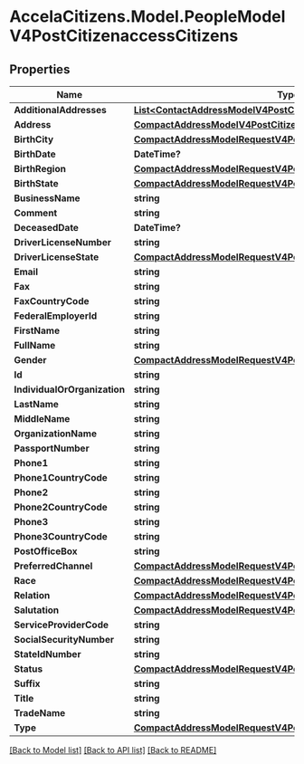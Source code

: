 # AccelaCitizens.Model.PeopleModelV4PostCitizenaccessCitizens
## Properties

Name | Type | Description | Notes
------------ | ------------- | ------------- | -------------
**AdditionalAddresses** | [**List&lt;ContactAddressModelV4PostCitizenaccessCitizens&gt;**](ContactAddressModelV4PostCitizenaccessCitizens.md) |  | [optional] 
**Address** | [**CompactAddressModelV4PostCitizenaccessCitizens**](CompactAddressModelV4PostCitizenaccessCitizens.md) |  | [optional] 
**BirthCity** | [**CompactAddressModelRequestV4PostCitizenaccessRegisterCountry**](CompactAddressModelRequestV4PostCitizenaccessRegisterCountry.md) |  | [optional] 
**BirthDate** | **DateTime?** |  | [optional] 
**BirthRegion** | [**CompactAddressModelRequestV4PostCitizenaccessRegisterCountry**](CompactAddressModelRequestV4PostCitizenaccessRegisterCountry.md) |  | [optional] 
**BirthState** | [**CompactAddressModelRequestV4PostCitizenaccessRegisterCountry**](CompactAddressModelRequestV4PostCitizenaccessRegisterCountry.md) |  | [optional] 
**BusinessName** | **string** |  | [optional] 
**Comment** | **string** |  | [optional] 
**DeceasedDate** | **DateTime?** |  | [optional] 
**DriverLicenseNumber** | **string** |  | [optional] 
**DriverLicenseState** | [**CompactAddressModelRequestV4PostCitizenaccessRegisterCountry**](CompactAddressModelRequestV4PostCitizenaccessRegisterCountry.md) |  | [optional] 
**Email** | **string** |  | [optional] 
**Fax** | **string** |  | [optional] 
**FaxCountryCode** | **string** |  | [optional] 
**FederalEmployerId** | **string** |  | [optional] 
**FirstName** | **string** |  | [optional] 
**FullName** | **string** |  | [optional] 
**Gender** | [**CompactAddressModelRequestV4PostCitizenaccessRegisterCountry**](CompactAddressModelRequestV4PostCitizenaccessRegisterCountry.md) |  | [optional] 
**Id** | **string** |  | [optional] 
**IndividualOrOrganization** | **string** |  | [optional] 
**LastName** | **string** |  | [optional] 
**MiddleName** | **string** |  | [optional] 
**OrganizationName** | **string** |  | [optional] 
**PassportNumber** | **string** |  | [optional] 
**Phone1** | **string** |  | [optional] 
**Phone1CountryCode** | **string** |  | [optional] 
**Phone2** | **string** |  | [optional] 
**Phone2CountryCode** | **string** |  | [optional] 
**Phone3** | **string** |  | [optional] 
**Phone3CountryCode** | **string** |  | [optional] 
**PostOfficeBox** | **string** |  | [optional] 
**PreferredChannel** | [**CompactAddressModelRequestV4PostCitizenaccessRegisterCountry**](CompactAddressModelRequestV4PostCitizenaccessRegisterCountry.md) |  | [optional] 
**Race** | [**CompactAddressModelRequestV4PostCitizenaccessRegisterCountry**](CompactAddressModelRequestV4PostCitizenaccessRegisterCountry.md) |  | [optional] 
**Relation** | [**CompactAddressModelRequestV4PostCitizenaccessRegisterCountry**](CompactAddressModelRequestV4PostCitizenaccessRegisterCountry.md) |  | [optional] 
**Salutation** | [**CompactAddressModelRequestV4PostCitizenaccessRegisterCountry**](CompactAddressModelRequestV4PostCitizenaccessRegisterCountry.md) |  | [optional] 
**ServiceProviderCode** | **string** |  | [optional] 
**SocialSecurityNumber** | **string** |  | [optional] 
**StateIdNumber** | **string** |  | [optional] 
**Status** | [**CompactAddressModelRequestV4PostCitizenaccessRegisterCountry**](CompactAddressModelRequestV4PostCitizenaccessRegisterCountry.md) |  | [optional] 
**Suffix** | **string** |  | [optional] 
**Title** | **string** |  | [optional] 
**TradeName** | **string** |  | [optional] 
**Type** | [**CompactAddressModelRequestV4PostCitizenaccessRegisterCountry**](CompactAddressModelRequestV4PostCitizenaccessRegisterCountry.md) |  | [optional] 

[[Back to Model list]](../README.md#documentation-for-models) [[Back to API list]](../README.md#documentation-for-api-endpoints) [[Back to README]](../README.md)


